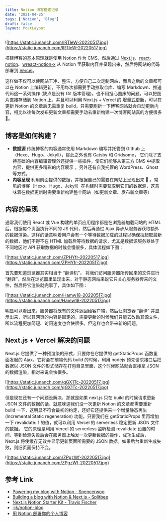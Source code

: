```yaml
---
title: Notion 博客搭建记录
date: '2021-04-25'
tags: ['Notion', 'Blog']
draft: false
layout: PostLayout
---
```


![https://static.junanch.com/lRTleW-20220517.jpg](https://static.junanch.com/lRTleW-20220517.jpg)

搭建博客的基本原理就是使用 Notion 作为 CMS，然后通过 [Next.js](https://nextjs.org/)、[react-notion](https://github.com/splitbee/react-notion)、[wreact-notion-x](https://github.com/NotionX/react-notion-x) 从 Notion 里获取内容并呈现出来，然后将网站的代码部署到 [Vercel](http://vercel.com/)。

这样做不仅可以使网站干净、整洁，方便自己二次定制网站，而且之后的文章都可以在 Notion 上编辑更新，不用每次都需要手动拉取仓库、编写 Markdown、推送代码这一系列操作 (缺点是没有 Git 版本管理)，也不用担心图床的问题，可以把图片直接存储到 Notion 上，并且可以利用 Next.js + Vercel 的 [增量式更新](https://nextjs.org/docs/basic-features/data-fetching#incremental-static-regeneration)，可以在更新 Notion 的文章后无需重复 build，只需要刷新一下博客网站就会自动更新内容，相比以往每次发布更新文章都需要手动去重新构建一次博客网站真的方便很多 🥳。

## 博客是如何构建？

- **数据源**
  传统博客的内容通常使用 Markdown 编写并托管到 Github 上（Hexo、Hugo、Jekyll），除此之外也有 Gatsby 和 Gridsome， 它们除了支持基础的内容编辑管理外还提供一些插件，使它们能够从第三方 CMS 中提取内容，提供更多精彩的内容展示 ，另外还有自我托管的 WordPress、Ghost 等方式。
- **内容呈现**
  利用前面提供的数据，并根据自己的需要在网站上呈现出来 🌝 。常见的博客（Hexo、Hugo、Jekyll）在构建时需要获取到它们的数据源，这意味着在数据更新时需要重新构建整个网站（如更新文章、发布新文章等）

## 内容的呈现

通常我们使用 React 或 Vue 构建的单页应用程序都是在浏览器加载网站的 HTML 后，根据每个页面执行不同的 JS 代码，然后再通过 Ajax 异步从服务器获取额外的数据渲染。这样的话意味着用户会有一个等待数据加载的过程以确保拉起取最新的数据，他们不得不在 HTML 加载后等待数据的请求，尤其是数据源服务器处于不同地区时 API 获取数据的时候会慢很多，具体流程如下图：

![https://static.junanch.com/ZPHYfr-20220517.jpg](https://static.junanch.com/ZPHYfr-20220517.jpg)

首先要知道浏览器其实相当于 “翻译机”， 将我们访问服务器所传回来的文件进行 “翻译”，然后在浏览器里呈现出来，对于静态网站来说它只关心服务器传来的文件，然后将它渲染就完事了，具体如下图：

![https://static.junanch.com/Hamw18-20220517.jpg](https://static.junanch.com/Hamw18-20220517.jpg)

明显可以看出来，服务器将既有的文件返回给客户端，然后让浏览器 “翻译” 并显示出来，所以其网页的内容是固定的，需要更新的时候我们只能去改动其源文件，所以流程更加简短、访问速度也会快很多。但这样也会带来新的问题。

## Next.js + Vercel 解决的问题

Next.js 它提供了一种预渲染的形式，只要你在它提供的 getStaticProps 函数里面发起的 Ajax，它将会在前端代码 build 的时候，利用 nodejs 预先请求接口后把数据以 JSON 文件的形式储存在打包目录里面，这个时候网站就会直接拿 JSON 的数据渲染，相对来说会快很多。

![https://static.junanch.com/qGX1Tc-20220517.jpg](https://static.junanch.com/qGX1Tc-20220517.jpg)

但是现在还有一个问题没解决，那就是如果 next.js 只在 build 的时候请求更新 JSON 文件的数据的话，就意味这我们没一次更新 Notion 的文章都需要重新 build 一下，这明显不符合最初的约定，还好它还提供来一个增量静态再生 (Incremental Static regeneration) 功能，只要我们在 getStaticProps 里再增加一下 revalidate: 1 的值，就可以利用 Vercel 的 serverless 稳定更新 JSON 文件的数据。 它的原理是利用 Vercel 的 serverless 监听检测 revalidate 设置的时间，等到检测失败后会在服务器上触发一次更新数据的操作，成功生成后，Next.js 将使缓存无效并显示更新页面所需要的 JSON 数据。如果后台重新生成失败，则旧页面保持不变。

![https://static.junanch.com/ZPgzWf-20220517.jpg](https://static.junanch.com/ZPgzWf-20220517.jpg)

## 参考 Link

- [Powering my blog with Notion - Spencerwoo](https://blog.spencerwoo.com/2021/02/nextjs-blog-notion)
- [Building a blog with Notion & Next.js - Splitbee](https://splitbee.io/blog/notion-as-cms-using-nextjs)
- [Next.js Notion Starter Kit - Travis Fischer](https://transitivebullsh.it/nextjs-notion-starter-kit)
- [ijjk/notion-blog](https://github.com/ijjk/notion-blog)
- [用 Notion 部署你的个人博客](https://sspai.com/post/66678)
